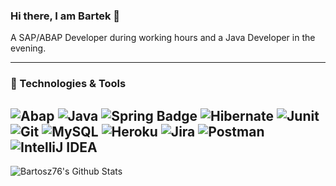 ### Hi there, I am Bartek 👋

A SAP/ABAP Developer during working hours and a Java Developer in the evening.

---
### 🔧 Technologies & Tools
![Abap](https://img.shields.io/badge/Abap-red?style=for-the-badge)
![Java](https://img.shields.io/badge/-java-3f4441?style=for-the-badge&logo=java&color=orange) ![Spring Badge](https://img.shields.io/badge/Spring-6DB33F?style=for-the-badge&logo=spring&logoColor=white) ![Hibernate](https://img.shields.io/badge/-Hibernate-3f4441?style=for-the-badge&logo=Hibernate&color=blue) ![Junit](https://img.shields.io/badge/-Junit-1ED760?style=for-the-badge&logo=Junit)
![Git](https://img.shields.io/badge/-Git-3f4441?style=for-the-badge&logo=git) ![MySQL](https://img.shields.io/badge/MySQL-00000F?style=for-the-badge&logo=mysql&logoColor=white) ![Heroku](https://img.shields.io/badge/Heroku-430098?style=for-the-badge&logo=heroku&logoColor=white)
![Jira](https://img.shields.io/badge/-Jira-3f4441?style=for-the-badge&logo=Jira&color=blue) ![Postman](https://img.shields.io/badge/-Postman-3f4441?style=for-the-badge&logo=Postman)
![IntelliJ IDEA](https://img.shields.io/badge/IDE-IntelliJ_IDEA-informational?style=for-the-badge&logo=intellij-idea&color=2bbc8a)
---
<img align="left" alt="Bartosz76's Github Stats" src="https://github-readme-stats.vercel.app/api?username=Bartosz76&show_icons=true&theme=synthwave"/>
